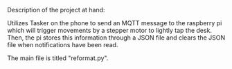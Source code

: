 Description of the project at hand:


Utilizes Tasker on the phone to send an MQTT message to the raspberry pi 
which will trigger movements by a stepper motor to lightly tap the desk.
Then, the pi stores this information through a JSON file and clears the JSON
file when notifications have been read.

The main file is titled "reformat.py".
